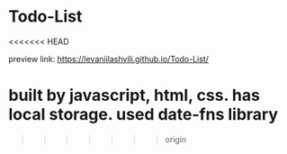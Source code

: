 # Todo-List
<<<<<<< HEAD

preview link: https://levaniilashvili.github.io/Todo-List/


built by javascript, html, css.
has local storage.
used date-fns library
=======
>>>>>>> origin
